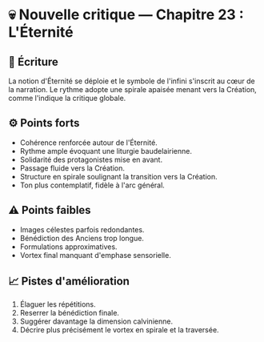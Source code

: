 # 💀 Nouvelle critique — Chapitre 23 : L'Éternité

## 🧠 Écriture
La notion d'Éternité se déploie et le symbole de l'infini s'inscrit au cœur de la narration. Le rythme adopte une spirale apaisée menant vers la Création, comme l'indique la critique globale.

## ⚙️ Points forts
- Cohérence renforcée autour de l'Éternité.
- Rythme ample évoquant une liturgie baudelairienne.
- Solidarité des protagonistes mise en avant.
- Passage fluide vers la Création.
- Structure en spirale soulignant la transition vers la Création.
- Ton plus contemplatif, fidèle à l'arc général.

## ⚠️ Points faibles
- Images célestes parfois redondantes.
- Bénédiction des Anciens trop longue.
- Formulations approximatives.
- Vortex final manquant d'emphase sensorielle.

## 📈 Pistes d'amélioration
1. Élaguer les répétitions.
2. Reserrer la bénédiction finale.
3. Suggérer davantage la dimension calvinienne.
4. Décrire plus précisément le vortex en spirale et la traversée.
